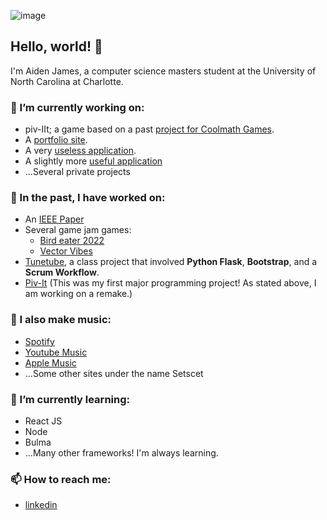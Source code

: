 ![image](https://github.com/bubbybumble/bubbybumble/assets/73562962/66ad17d7-5b50-48e5-818e-125548656467)

## Hello, world! 👋
I'm Aiden James, a computer science masters student at the University of North Carolina at Charlotte.

### 🔭 I’m currently working on:
- piv-IIt; a game based on a past [project for Coolmath Games](https://www.coolmathgames.com/0-piv-it).
- A [portfolio site](https://github.com/bubbybumble/setscet_site).
- A very [useless application](https://github.com/bubbybumble/coffee).
- A slightly more [useful application](https://github.com/bubbybumble/term-clock)
- ...Several private projects

### 📝 In the past, I have worked on:
- An [IEEE Paper](https://doi.org/10.1109/URTC56832.2022.10002246)
- Several game jam games:
  - [Bird eater 2022](https://github.com/bubbybumble/Bird-Eater)
  - [Vector Vibes](https://github.com/bubbybumble/VectorVibes)
- [Tunetube](https://www.tunetube.online/landing), a class project that involved **Python Flask**, **Bootstrap**, and a **Scrum Workflow**.
- [Piv-It](https://www.coolmathgames.com/0-piv-it) (This was my first major programming project! As stated above, I am working on a remake.)

### 🎹 I also make music:
- [Spotify](https://open.spotify.com/artist/1bCgWKQvhKFqx9RXPg5xK8)
- [Youtube Music](https://music.youtube.com/channel/UCkRJSJQDXycBpGSMmcW3jKA)
- [Apple Music](https://music.apple.com/us/artist/setscet/1700744368)
- ...Some other sites under the name Setscet

### 🌱 I’m currently learning:
- React JS
- Node
- Bulma
- ...Many other frameworks! I'm always learning.

###  📫 How to reach me:
- [linkedin](https://www.linkedin.com/in/aiden-james/)



<!--
**bubbybumble/bubbybumble** is a ✨ _special_ ✨ repository because its `README.md` (this file) appears on your GitHub profile.

Here are some ideas to get you started:

- 🔭 I’m currently working on ...

- 👯 I’m looking to collaborate on ...
- 🤔 I’m looking for help with ...
- 💬 Ask me about ...
- 📫 How to reach me: ...
- 😄 Pronouns: ...
- ⚡ Fun fact: ...
-->
